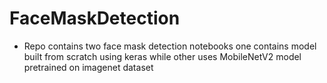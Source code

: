 # FaceMaskDetection
- Repo contains two face mask detection notebooks one contains model built from scratch using keras while other uses MobileNetV2 model pretrained on imagenet dataset 
